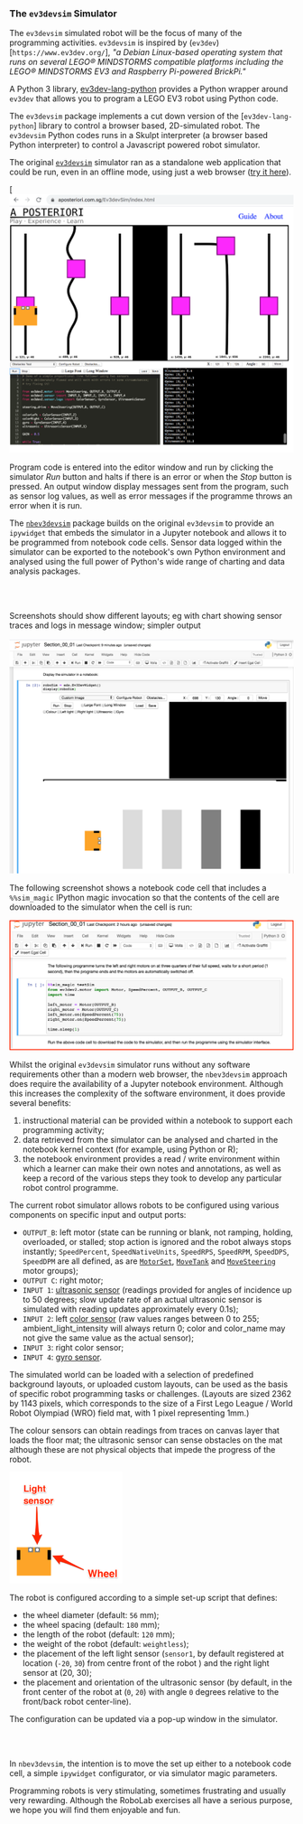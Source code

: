 <!-- #region -->
### The `ev3devsim` Simulator

The `ev3devsim` simulated robot will be the focus of many of the programming activities. `ev3devsim` is inspired by (`ev3dev`)[`https://www.ev3dev.org/`], *"a Debian Linux-based operating system that runs on several LEGO® MINDSTORMS compatible platforms including the LEGO® MINDSTORMS EV3 and Raspberry Pi-powered BrickPi."* 

A Python 3 library, [ev3dev-lang-python](https://github.com/ev3dev/ev3dev-lang-python) provides a Python wrapper around `ev3dev` that allows you to program a LEGO EV3 robot using Python code.

The `ev3devsim` package implements a cut down version of the [`ev3dev-lang-python`] library to control a browser based, 2D-simulated robot. The `ev3devsim` Python codes runs in a Skulpt interpreter (a browser based Python interpreter) to control a Javascript powered robot simulator.

The original [`ev3devsim`](https://github.com/QuirkyCort/ev3dev-sim) simulator ran as a standalone web application that could be run, even in an offline mode, using just a web browser ([try it here](https://www.aposteriori.com.sg/Ev3devSim/index.html)).

[![Screenshot of original ev3devsim simulator showing robot simualtor canvas with simulated robot on a line following test track, the program editor containing a sample program, simulator program run controls (Run and Stop buttons) and a sensor data output window with example sensor output readings.](../images/EV3DEV_Python_Simulator.png)

Program code is entered into the editor window and run by clicking the simulator *Run* button and halts if there is an error or when the *Stop* button is pressed. An output window display messages sent from the program, such as sensor log values, as well as error messages if the programme throws an error when it is run.

The [`nbev3devsim`](https://github.com/innovationOUtside/nbev3devsim) package builds on the original `ev3devsim` to provide an `ipywidget` that embeds the simulator in a Jupyter notebook and allows it to be programmed from notebook code cells. Sensor data logged within the simulator can be exported to the notebook's own Python environment and analysed using the full power of Python's wide range of charting and data analysis packages.


<br/><br/><div style='alert-warning'>Screenshots should show different layouts; eg with chart showing sensor traces and logs in message window; simpler output</div><br/>
![Screenshot of nbev3devsim simulator embedded in a Jupyter notebook showing the simulator run and stop buttons, the simulator word canvas, a sensor log chart display and the simulator output message window](../images/nbev3devsim_in_notebook.png)


The following screenshot shows a notebook code cell that includes a `%%sim_magic` IPython magic invocation so that the contents of the cell are downloaded to the simulator when the cell is run:

![Example of a code cell using sim_magic IPython magic so that code in the cell will be passed to the simulator when the code cell is run](../images/nbev3devsim_example_code_cell.png)

Whilst the original `ev3devsim` simulator runs without any software requirements other than a modern web browser, the `nbev3devsim` approach does require the availability of a Jupyter notebook environment. Although this increases the complexity of the software environment, it does provide several benefits:

1. instructional material can be provided within a notebook to support each programming activity;
2. data retrieved from the simulator can be analysed and charted in the notebook kernel context (for example, using Python or R);
3. the notebook environment provides a read / write environment within which a learner can make their own notes and annotations, as well as keep a record of the various steps they took to develop any particular robot control programme.

The current robot simulator allows robots to be configured using various components on specific input and output ports:

- `OUTPUT_B`: left motor (state can be running or blank, not ramping, holding, overloaded, or stalled; stop action is ignored and the robot always stops instantly; `SpeedPercent`, `SpeedNativeUnits`, `SpeedRPS`, `SpeedRPM`, `SpeedDPS`, `SpeedDPM` are all defined, as are [`MotorSet`](https://ev3dev-lang.readthedocs.io/projects/python-ev3dev/en/stable/motors.html#motor-set), [`MoveTank`](https://ev3dev-lang.readthedocs.io/projects/python-ev3dev/en/stable/motors.html#move-tank) and [`MoveSteering`](https://ev3dev-lang.readthedocs.io/projects/python-ev3dev/en/stable/motors.html#move-steering) motor groups);
- `OUTPUT C`: right motor;
- `INPUT 1`: [ultrasonic sensor](https://ev3dev-lang.readthedocs.io/projects/python-ev3dev/en/stable/sensors.html#ultrasonic-sensor) (readings provided for angles of incidence up to 50 degrees; slow update rate of an actual ultrasonic sensor is simulated with reading updates approximately every 0.1s);
- `INPUT 2`: left [color sensor](https://ev3dev-lang.readthedocs.io/projects/python-ev3dev/en/stable/sensors.html#color-sensor) (raw values ranges between 0 to 255; ambient_light_intensity will always return 0; color and color_name may not give the same value as the actual sensor);
- `INPUT 3`: right color sensor;
- `INPUT 4`: [gyro sensor](https://ev3dev-lang.readthedocs.io/projects/python-ev3dev/en/stable/sensors.html#gyro-sensor).

The simulated world can be loaded with a selection of predefined background layouts, or uploaded custom layouts, can be used as the basis of specific robot programming tasks or challenges. (Layouts are sized 2362 by 1143 pixels, which corresponds to the size of a First Lego League / World Robot Olympiad (WRO) field mat, with 1 pixel representing 1mm.)

The colour sensors can obtain readings from traces on canvas layer that loads the floor mat; the ultrasonic sensor can sense obstacles on the mat although these are not physical objects that impede the progress of the robot. 

<img alt="Close up of simulated robot showing two wheel drive (one wheel on each side towards the front of the robot) and two light sensors at the front of the robot just to the left and right of the center line." src="../images/EV3DEV_Python_Simulator_robot.png" width=200 />

The robot is configured according to a simple set-up script that defines:

- the wheel diameter (default: `56` mm);
- the wheel spacing (default: `180` mm);
- the length of the robot (default: `120` mm);
- the weight of the robot (default: `weightless`);
- the placement of the left light sensor (`sensor1`, by default registered at location (`-20`, `30`) from centre front of the robot ) and the right light sensor at (20, 30);
- the placement and orientation of the ultrasonic sensor (by default, in the front center of the robot at (`0`, `20`) with angle `0` degrees relative to the front/back robot center-line).

The configuration can be updated via a pop-up window in the simulator.

<br/><br/><div class='alert-warning'>In `nbev3devsim`, the intention is to move the set up either to a notebook code cell, a simple `ipywidget` configurator, or via simulator magic parameters.</div>
<!-- #endregion -->

Programming robots is very stimulating, sometimes frustrating and usually very rewarding. Although the RoboLab exercises all have a serious purpose, we hope you will find them enjoyable and fun.
